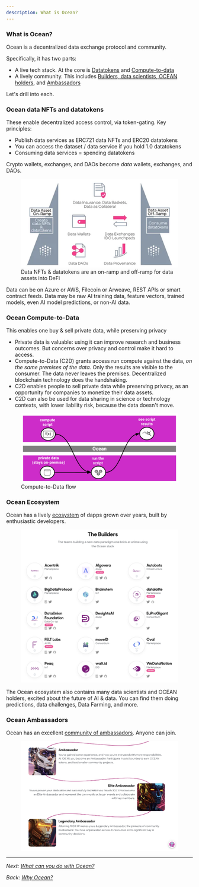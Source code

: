```yaml
---
description: What is Ocean?
---
```


### What is Ocean?

Ocean is a decentralized data exchange protocol and community.

Specifically, it has two parts:
- A live tech stack. At the core is [Datatokens](#ocean-data-nfts-and-datatokens) and [Compute-to-data](#ocean-compute-to-data)
- A lively community. This includes [Builders, data scientists, OCEAN holders](#ocean-ecosystem), and [Ambassadors](#ocean-ambassadors)

Let's drill into each.

### Ocean data NFTs and datatokens

These enable decentralized access control, via token-gating. Key principles:

- Publish data services as ERC721 data NFTs and ERC20 datatokens
- You can access the dataset / data service if you hold 1.0 datatokens
- Consuming data services = spending datatokens

Crypto wallets, exchanges, and DAOs become _data_ wallets, exchanges, and DAOs.

<figure><img src="../.gitbook/assets/architecture/onramp-offramp.png" alt=""><figcaption>Data NFTs & datatokens are an on-ramp and off-ramp for data assets into DeFi</figcaption></figure>

Data can be on Azure or AWS, Filecoin or Arweave, REST APIs or smart contract feeds. Data may be raw AI training data, feature vectors, trained models, even AI model predictions, or non-AI data.

### Ocean Compute-to-Data

This enables one buy & sell private data, while preserving privacy
- Private data is valuable: using it can improve research and business outcomes. But concerns over privacy and control make it hard to access.
- Compute-to-Data (C2D) grants access run compute against the data, _on the same premises of the data_. Only the results are visible to the consumer. The data never leaves the premises. Decentralized blockchain technology does the handshaking.
- C2D enables people to sell private data while preserving privacy, as an opportunity for companies to monetize their data assets.
- C2D can also be used for data sharing in science or technology contexts, with lower liability risk, because the data doesn't move.


<figure><img src="../.gitbook/assets/c2d/c2d-mental-model.png" alt=""><figcaption>Compute-to-Data flow</figcaption></figure>


### Ocean Ecosystem

Ocean has a lively [ecosystem](https://oceanprotocol.com/explore/ecosystem) of dapps grown over years, built by enthusiastic developers.

<figure><img src="../.gitbook/assets/general/builders.png" alt=""></figure>

The Ocean ecosystem also contains many data scientists and OCEAN holders, excited about the future of AI & data. You can find them doing predictions, data challenges, Data Farming, and more.

### Ocean Ambassadors

Ocean has an excellent [community of ambassadors](https://oceanprotocol.com/explore/community). Anyone can join.

<figure><img src="../.gitbook/assets/general/ambassadors.png" alt=""></figure>


----

_Next: [What can you do with Ocean?](benefits.md)_

_Back: [Why Ocean?](why-ocean.md)_